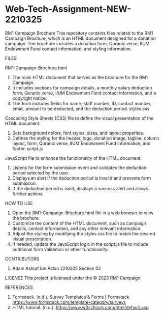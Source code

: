 # Web-Tech-Assignment-NEW-2210325

RM1 Campaign Brochure
This repository contains files related to the RM1 Campaign Brochure, which is an HTML document designed for a donation campaign. The brochure includes a donation form, Quranic verse, IIUM Endowment Fund contact information, and styling information.

FILES

RM1-Campaign-Brochure.html

1. The main HTML document that serves as the brochure for the RM1 Campaign.
2. It includes sections for campaign details, a monthly salary deduction form, Quranic verse, IIUM Endowment Fund contact information, and a copyright notice.
3. The form includes fields for name, staff number, ID, contact number, email, amount to be deducted, and the deduction period.
styles.css

Cascading Style Sheets (CSS) file to define the visual presentation of the HTML document.
   
1. Sets background colors, font styles, sizes, and layout properties.
2. Defines the styling for the header, logo, donation image, tagline, column layout, form, Quranic verse, IIUM Endowment Fund information, and footer.
script.js

JavaScript file to enhance the functionality of the HTML document.
   
1. Listens for the form submission event and validates the deduction period selected by the user.
2. Displays an alert if the deduction period is invalid and prevents form submission.
3. If the deduction period is valid, displays a success alert and allows further actions.

HOW TO USE

1. Open the RM1-Campaign-Brochure.html file in a web browser to view the brochure.
2. Customize the content of the HTML document, such as campaign details, contact information, and any other relevant information.
3. Adjust the styling by modifying the styles.css file to match the desired visual presentation.
4. If needed, update the JavaScript logic in the script.js file to include additional form validation or other functionality.

CONTRIBUTORS
1. Adam Ashraf bin Azlan 2210325 Section 02

LICENSE
This project is licensed under the © 2023 RM1 Campaign

REFERENCES
1. Formstack. (n.d.). Survey Templates & Forms | Formstack. https://www.formstack.com/template-category/surveys
2. HTML tutorial. (n.d.). https://www.w3schools.com/html/default.asp

